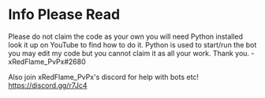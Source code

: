 # Info Please Read

Please do not claim the code as your own you will need Python installed look it up on YouTube to find how to do it.
Python is used to start/run the bot you may edit my code but you cannot claim it as all your work.
Thank you. - xRedFlame_PvPx#2680

Also join xRedFlame_PvPx's discord for help with bots etc! https://discord.gg/r7Jc4

